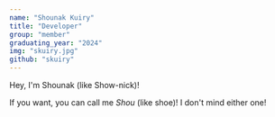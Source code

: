 ```yaml
---
name: "Shounak Kuiry"
title: "Developer"
group: "member"
graduating_year: "2024"
img: "skuiry.jpg"
github: "skuiry"
---
```


Hey, I'm Shounak (like Show-nick)!

If you want, you can call me *Shou* (like shoe)! I don't mind either one!
